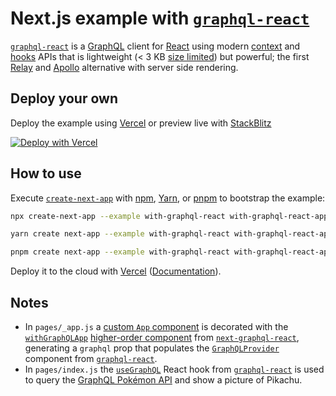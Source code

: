 # Next.js example with [`graphql-react`](https://github.com/jaydenseric/graphql-react)

[`graphql-react`](https://github.com/jaydenseric/graphql-react) is a [GraphQL](https://graphql.org) client for [React](https://reactjs.org) using modern [context](https://react.dev/learn/scaling-up-with-reducer-and-context) and [hooks](https://react.dev/learn/scaling-up-with-reducer-and-context) APIs that is lightweight (&lt; 3 KB [size limited](https://github.com/ai/size-limit)) but powerful; the first [Relay](https://facebook.github.io/relay) and [Apollo](https://apollographql.com/docs/react) alternative with server side rendering.

## Deploy your own

Deploy the example using [Vercel](https://vercel.com?utm_source=github&utm_medium=readme&utm_campaign=next-example) or preview live with [StackBlitz](https://stackblitz.com/github/vercel/next.js/tree/canary/examples/with-graphql-react)

[![Deploy with Vercel](https://vercel.com/button)](https://vercel.com/new/clone?repository-url=https://github.com/vercel/next.js/tree/canary/examples/with-graphql-react&project-name=with-graphql-react&repository-name=with-graphql-react)

## How to use

Execute [`create-next-app`](https://github.com/vercel/next.js/tree/canary/packages/create-next-app) with [npm](https://docs.npmjs.com/cli/init), [Yarn](https://yarnpkg.com/lang/en/docs/cli/create/), or [pnpm](https://pnpm.io) to bootstrap the example:

```bash
npx create-next-app --example with-graphql-react with-graphql-react-app
```

```bash
yarn create next-app --example with-graphql-react with-graphql-react-app
```

```bash
pnpm create next-app --example with-graphql-react with-graphql-react-app
```

Deploy it to the cloud with [Vercel](https://vercel.com/new?utm_source=github&utm_medium=readme&utm_campaign=next-example) ([Documentation](https://nextjs.org/docs/deployment)).

## Notes

- In `pages/_app.js` a [custom `App` component](https://github.com/vercel/next.js#custom-app) is decorated with the [`withGraphQLApp`](https://github.com/jaydenseric/next-graphql-react/#function-withgraphqlapp) [higher-order component](https://reactjs.org/docs/higher-order-components) from [`next-graphql-react`](https://github.com/jaydenseric/next-graphql-react), generating a `graphql` prop that populates the [`GraphQLProvider`](https://github.com/jaydenseric/graphql-react#function-graphqlprovider) component from [`graphql-react`](https://github.com/jaydenseric/graphql-react).
- In `pages/index.js` the [`useGraphQL`](https://github.com/jaydenseric/graphql-react#function-usegraphql) React hook from [`graphql-react`](https://github.com/jaydenseric/graphql-react) is used to query the [GraphQL Pokémon API](https://github.com/lucasbento/graphql-pokemon) and show a picture of Pikachu.
